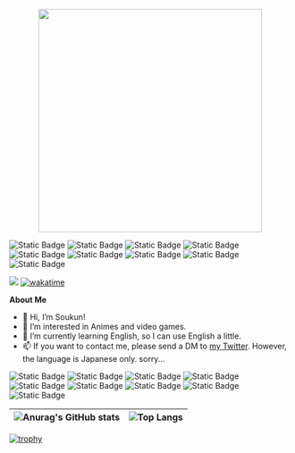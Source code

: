 <p align="center">
  <img src="https://soukun.work/soukun-work" width="400px">
</p>

![Static Badge](https://img.shields.io/badge/Typescript-white?logo=typescript)
![Static Badge](https://img.shields.io/badge/Typescript-white?logo=typescript)
![Static Badge](https://img.shields.io/badge/Typescript-white?logo=typescript)
![Static Badge](https://img.shields.io/badge/Typescript-white?logo=typescript)
![Static Badge](https://img.shields.io/badge/Typescript-white?logo=typescript)
![Static Badge](https://img.shields.io/badge/Typescript-white?logo=typescript)
![Static Badge](https://img.shields.io/badge/Typescript-white?logo=typescript)
![Static Badge](https://img.shields.io/badge/Typescript-white?logo=typescript)
![Static Badge](https://img.shields.io/badge/Typescript-white?logo=typescript)

<a href="https://twitter.com/soukun_work" target="_blank"><img src="https://img.shields.io/badge/Twitter-%40soukun__work-white?logo=x"></a>
[![wakatime](https://wakatime.com/badge/user/018b5b12-2a01-4d10-a8c3-bfa3a8e6471e.svg)](https://wakatime.com/@018b5b12-2a01-4d10-a8c3-bfa3a8e6471e)



**About Me**
- 👋 Hi, I’m Soukun!
- 👀 I’m interested in Animes and video games.
- 🌱 I’m currently learning English, so I can use English a little.
- 📫 If you want to contact me, please send a DM to [my Twitter][my-twitter-link]. However, the language is Japanese only. sorry...

![Static Badge](https://img.shields.io/badge/Typescript-white?logo=typescript)
![Static Badge](https://img.shields.io/badge/Typescript-white?logo=typescript)
![Static Badge](https://img.shields.io/badge/Typescript-white?logo=typescript)
![Static Badge](https://img.shields.io/badge/Typescript-white?logo=typescript)
![Static Badge](https://img.shields.io/badge/Typescript-white?logo=typescript)
![Static Badge](https://img.shields.io/badge/Typescript-white?logo=typescript)
![Static Badge](https://img.shields.io/badge/Typescript-white?logo=typescript)
![Static Badge](https://img.shields.io/badge/Typescript-white?logo=typescript)
![Static Badge](https://img.shields.io/badge/Typescript-white?logo=typescript)

| ![Anurag's GitHub stats](https://github-readme-stats.vercel.app/api?username=n-soukun&show_icons=true&hide_border=true) | ![Top Langs](https://github-readme-stats.vercel.app/api/top-langs/?username=anuraghazra&layout=compact&hide_border=true) |
|-----|------|

[![trophy](https://github-profile-trophy.vercel.app/?username=n-soukun)](https://github.com/ryo-ma/github-profile-trophy)

[my-twitter-link]:[https://twitter.com/soukun_work](https://x.com/z70933)
<!---
n-soukun/n-soukun is a ✨ special ✨ repository because its `README.md` (this file) appears on your GitHub profile.
You can click the Preview link to take a look at your changes.
--->
